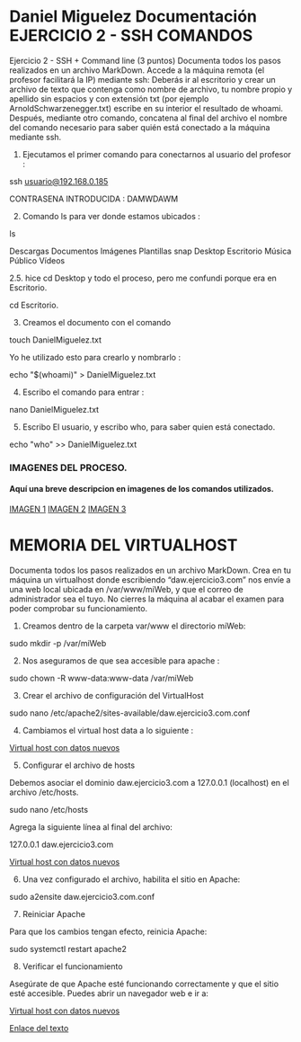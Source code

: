 # Daniel Miguelez Documentación EJERCICIO 2 - SSH COMANDOS

Ejercicio 2 - SSH + Command line (3 puntos) Documenta todos los pasos realizados en un archivo MarkDown. 
Accede a la máquina remota (el profesor facilitará la IP) mediante ssh:
Deberás ir al escritorio y crear un archivo de texto que contenga como nombre de archivo, 
tu nombre propio y apellido sin espacios y con extensión txt (por ejemplo ArnoldSchwarzenegger.txt) 
escribe en su interior el resultado de whoami. Después, mediante otro comando, concatena al final del
archivo el nombre del comando necesario para saber quién está conectado a la máquina mediante ssh.

1. Ejecutamos el primer comando para conectarnos al usuario del profesor : 

ssh usuario@192.168.0.185

CONTRASENA INTRODUCIDA : DAMWDAWM

2. Comando ls para ver donde estamos ubicados : 

ls

Descargas  Documentos  Imágenes  Plantillas  snap
Desktop    Escritorio  Música    Público     Vídeos

2.5. hice cd Desktop y todo el proceso, pero me confundi porque era en Escritorio.

cd Escritorio.

3. Creamos el documento con el comando 

touch DanielMiguelez.txt

Yo he utilizado esto para crearlo y nombrarlo : 

echo "$(whoami)" > DanielMiguelez.txt

4. Escribo el comando para entrar : 

nano DanielMiguelez.txt 

5. Escribo El usuario, y escribo who, para saber quien está conectado.

echo "who" >> DanielMiguelez.txt

### IMAGENES DEL PROCESO.

#### Aquí una breve descripcion en imagenes de los comandos utilizados.

[IMAGEN 1](./media/Pasos1.png)
[IMAGEN 2](./media/Pasos2.png)
[IMAGEN 3](./media/Pasos3.png)


# MEMORIA DEL VIRTUALHOST

Documenta todos los pasos realizados en un archivo MarkDown. Crea en tu máquina un virtualhost donde escribiendo “daw.ejercicio3.com” nos envíe a una web local ubicada en /var/www/miWeb, y que el correo de administrador sea el tuyo. No cierres la máquina al acabar el examen para poder comprobar su funcionamiento.


1. Creamos dentro de la carpeta var/www el directorio miWeb:

sudo mkdir -p /var/miWeb

2. Nos aseguramos de que sea accesible para apache : 

sudo chown -R www-data:www-data /var/miWeb

3. Crear el archivo de configuración del VirtualHost

sudo nano /etc/apache2/sites-available/daw.ejercicio3.com.conf

4. Cambiamos el virtual host data a lo siguiente : 

[Virtual host con datos nuevos](./media/VirtualHostChanges.png)

5. Configurar el archivo de hosts

Debemos asociar el dominio daw.ejercicio3.com a 127.0.0.1 (localhost) en el archivo /etc/hosts.

sudo nano /etc/hosts

Agrega la siguiente línea al final del archivo:

127.0.0.1 daw.ejercicio3.com

[Virtual host con datos nuevos](./media/anyadiendoPuerto.png)

6. Una vez configurado el archivo, habilita el sitio en Apache:

sudo a2ensite daw.ejercicio3.com.conf

7. Reiniciar Apache

Para que los cambios tengan efecto, reinicia Apache:

sudo systemctl restart apache2

8. Verificar el funcionamiento

Asegúrate de que Apache esté funcionando correctamente y que el sitio esté accesible. Puedes abrir un navegador web e ir a:

[Virtual host con datos nuevos](./media/FInal%20imagen%20.png)

[Enlace del texto](http://daw.ejercicio3.com/index.txt)





